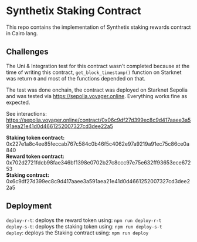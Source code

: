 # Synthetix Staking Contract
This repo contains the implementation of Synthetix staking rewards contract in Cairo lang.

## Challenges
The Uni & Integration test for this contract wasn't completed because at the time of writing this contract, `get_block_timestamp()` function on Starknet was return `0` and most of the functions depended on that.

The test was done onchain, the contract was deployed on Starknet Sepolia and was tested via https://sepolia.voyager.online. Everything works fine as expected.

See interactions: https://sepolia.voyager.online/contract/0x06c9df27d399ec8c9d417aaee3a591aea21e41d0d4661252007327cd3dee22a5

<b>Staking token contract:</b> 0x227e1a8c4ee85feccab767c584c0b46f5c4062e97a9219a91ec75c86ce0a840 <br>
<b>Reward token contract:</b> 0x702d2721fdcb98fae346bf1398e0702b27c8ccc97e75e632ff93653ece67253 <br>
<b>Staking contract:</b> 0x6c9df27d399ec8c9d417aaee3a591aea21e41d0d4661252007327cd3dee22a5 <br>

## Deployment
`deploy-r-t`: deploys the reward token using: `npm run deploy-r-t` <br>
`deploy-s-t`: deploys the staking token using: `npm run deploy-s-t` <br>
`deploy`: deploys the Staking contract using: `npm run deploy` <br>